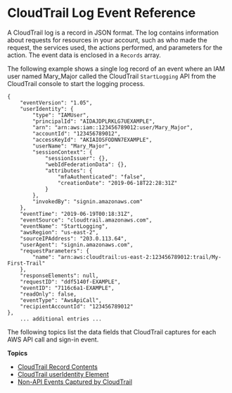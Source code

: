 # CloudTrail Log Event Reference<a name="cloudtrail-event-reference"></a>

A CloudTrail log is a record in JSON format\. The log contains information about requests for resources in your account, such as who made the request, the services used, the actions performed, and parameters for the action\. The event data is enclosed in a `Records` array\. 

The following example shows a single log record of an event where an IAM user named Mary\_Major called the CloudTrail `StartLogging` API from the CloudTrail console to start the logging process\. 

```
{
    "eventVersion": "1.05",
    "userIdentity": {
        "type": "IAMUser",
        "principalId": "AIDAJDPLRKLG7UEXAMPLE",
        "arn": "arn:aws:iam::123456789012:user/Mary_Major",
        "accountId": "123456789012",
        "accessKeyId": "AKIAIOSFODNN7EXAMPLE",
        "userName": "Mary_Major",
        "sessionContext": {
            "sessionIssuer": {},
            "webIdFederationData": {},
            "attributes": {
                "mfaAuthenticated": "false",
                "creationDate": "2019-06-18T22:28:31Z"
            }
        },
        "invokedBy": "signin.amazonaws.com"
    },
    "eventTime": "2019-06-19T00:18:31Z",
    "eventSource": "cloudtrail.amazonaws.com",
    "eventName": "StartLogging",
    "awsRegion": "us-east-2",
    "sourceIPAddress": "203.0.113.64",
    "userAgent": "signin.amazonaws.com",
    "requestParameters": {
        "name": "arn:aws:cloudtrail:us-east-2:123456789012:trail/My-First-Trail"
    },
    "responseElements": null,
    "requestID": "ddf5140f-EXAMPLE",
    "eventID": "7116c6a1-EXAMPLE",
    "readOnly": false,
    "eventType": "AwsApiCall",
    "recipientAccountId": "123456789012"
},
    ... additional entries ...
```

The following topics list the data fields that CloudTrail captures for each AWS API call and sign\-in event\. 

**Topics**
+ [CloudTrail Record Contents](cloudtrail-event-reference-record-contents.md)
+ [CloudTrail userIdentity Element](cloudtrail-event-reference-user-identity.md)
+ [Non\-API Events Captured by CloudTrail](cloudtrail-non-api-events.md)